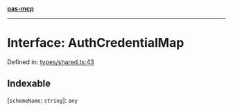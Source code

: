 [**oas-mcp**](../README.md)

***

# Interface: AuthCredentialMap

Defined in: [types/shared.ts:43](https://github.com/elwizard33/oas-mcp/blob/f93270cb7f8cf145e9a87cf91a1bfb2c12486f7e/src/types/shared.ts#L43)

## Indexable

\[`schemeName`: `string`\]: `any`
